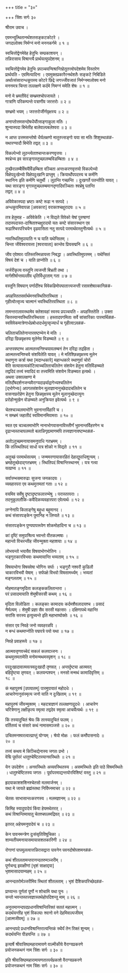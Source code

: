+++
title = "३०"

+++
त्रिंशः सर्गः ३०  
  
श्रीराम उवाच ।  
  
एवमभ्युत्थितानर्थशतसङ्कटकोटरे ।  
जगदालोक्य निर्मग्नं मनो मननकर्गमे ॥ १ ॥  
  
स्वचित्तोद्वेगमेवेह हेतुभिः सम्प्रकाशयन् ।  
तन्निरासाय विश्रान्त्यै प्रार्थयत्युपदेशनम् ॥  
  
स्वचित्तोद्वेगमेव हेतुभिः प्रपञ्चयन्विश्रान्तिहेतुतत्त्वोपदेशमेव विस्तरेण   
प्रार्थयति - एवमित्यादिना । एवमुक्तप्रकारैरनर्थशतैः सङ्कटे निबिडिते   
अर्थात्संसारान्धकूपस्य कोटरे छिद्रे जगज्जीवजातं निर्मग्नमालोक्य मनो   
मननमत्र चिन्ता तल्लक्षणे कर्दमे निमग्नं ममेति शेषः ॥ १ ॥  
  
मनो मे भ्रमतीवेदं सम्भ्रमश्चोपजायते ।  
गात्राणि परिकम्पन्ते पत्राणीव जरत्तरोः ॥ २ ॥  
  
सम्भ्रमो भयम् । जरत्तरोर्जीर्णवृक्षस्य ॥ २ ॥  
  
अनाप्तोत्तमसन्दोषधैर्योत्सङ्गाकुला मतिः ।  
शून्यास्पदा बिभेतीह बालेवाल्पबलेश्वरा ॥ ३ ॥  
  
न आप्त उत्तमसन्तोषो धैर्यलक्षणो मातुरुत्सङ्गो यया सा मतिः शिशुस्था##-  
यथारण्यादौ बिभेति तद्वत् ॥ ३ ॥  
  
विकल्पेभ्यो लुठन्त्येताश्चान्तःकरणवृत्तयः ।  
श्वभ्रेभ्य इव सारङ्गास्तुच्छालम्बविडम्बिताः ॥ ४ ॥  
  
तुच्छैरालम्बैर्विषयैर्विडम्बिता वञ्चिता अन्तःकरणवृत्तयो विकल्पेभ्यो   
विक्षेपदुःखेभ्यो विक्षेपदुःखानि प्राप्तुम् । क्रियार्थोपपदस्य च कर्मणि   
स्थानिनः इति कर्मणि चतुर्थी । लुठन्ति गच्छन्ति । दुःखगर्ते पतन्तीति यावत् ।   
यथा सारङ्गा मृगास्तुच्छलम्बमानतृणादिवञ्चिताः श्वभ्रेषु पतन्ति   
तद्वत् ॥ ४ ॥  
  
अविवेकास्पदा भ्रष्टाः कष्टे रूढा न सत्पदे ।  
अन्धकूपमिवापन्ना [अवकारा] वराकाश्चक्षुरादयः ॥ ५ ॥  
  
तत्र हेतुमाह - अविवेकेति । न विद्यते विवेको येषां पुरुषाणां   
तदास्पदास्त-दाश्रिताश्चक्षुरादयो यतः कष्टे संसारस्थान एव   
रूढाश्चिरपरिचयेन दृढवासिता नतु सत्पदे परमार्थवस्तुनीत्यर्थः ॥ ५ ॥  
  
नावस्थितिमुपायाति न च याति यथेप्सितम् ।  
चिन्ता जीवेश्वरायत्ता [श्वरायाता] कान्तेव प्रियसद्मनि ॥ ६ ॥  
  
जीव एवेश्वरः पतिस्तस्मिन्नायत्ता निबद्धा । अवस्थितिमुपरमम् । यथेप्सितं   
विषयं देशं च । याति प्राप्नोति ॥ ६ ॥  
  
जर्जरीकृत्य वस्तूनि त्यजन्ती बिभ्रती तथा ।  
मार्गशीर्षान्तवल्लीव धृतिर्विधुरताम् गता ॥ ७ ॥  
  
वस्तूनि विषयान् पर्णादींश्च विवेकहिमोपघातात्त्यजन्ती रसावशेषात्कानि##-  
  
अपहस्तितसर्वार्थमनवस्थितिरास्थिता ।  
गृहीत्वोत्सृज्य चात्मानं भवस्थितिरवस्थिता ॥ ८ ॥  
  
तामन्तरालावस्थामेव क्लेशावहां स्वस्य प्रपञ्चयति - अपहस्तितेति । उक्ता   
चित्तस्यानवस्थितिरस्थिरता । हस्तादपगमिताः सर्वे सांसारिकाः पारमार्थि##-  
स्वविवेकमात्रेणार्धप्रबोधादर्धमुत्सृज्यार्धं च गृहीत्वाऽव##-  
  
चलिताचलितेनान्तरवष्टम्भेन मे मतिः ।  
दरिद्रा छिन्नवृक्षस्य मूलेनेव विडम्ब्यते ॥ ९ ॥  
  
अन्तरवष्टम्भ आत्मतत्त्वनिश्चयावलम्बनं तेन दरिद्रा तद्रहिता ।   
आत्मतत्त्वनिश्चये संशयितेति यावत् । मे मतिश्छिन्नवृक्षस्य मूलेन   
स्थाणुना कर्त्रा यथा [मदान्धकारे] महान्धकारे स्थाणुर्वा चोरो   
वेति सत्यासत्यकोटित्वाच्चलिताचलितेन संशयेन हेतुना मतिर्विडम्ब्यते   
तद्वदिदं तत्त्वं स्यादिदं वा तत्त्वमिति संशयेन विडम्ब्यत इत्यर्थः ।   
अथवा उक्तलक्षणा मे   
मतिर्दोषदर्शनजन्यवैराग्यदार्ढ्याद्रागेभ्यश्चलितेन   
[द्भोगेभ्यः] अपगतसंशयेन मूलाज्ञानानुच्छेदादचलितेन च   
वासनाप्ररोहेण हेतुना छिन्नवृक्षस्य मूलेन मूलानुच्छेदात्पुनः   
प्ररोहोन्मुखेन वोडम्ब्यते अनुक्रियत इवेत्यर्थः ॥ ९ ॥  
  
चेतश्चञ्चलमाभोगि भुवनान्तर्विहारि च ।  
न सम्भ्रमं जहातीदं स्वविमानमिवामराः ॥ १० ॥  
  
स्वत एव चञ्चलमाभोगि नानाभोगवासनाविस्तीर्णं भुवनान्तर्विहरणेन च   
दृढाभ्यस्तचापलमतो बलान्निगृह्यमाणमपि तत्त्वज्ञानावष्टम्भा##-  
  
अतोऽतुच्छमनायासमनुपाधि गतभ्रमम् ।  
किं तत्स्थितिपदं साधो यत्र शोको न विद्यते ॥ ११ ॥  
  
अतुच्छं परमार्थसत्यम् । जन्ममरणायासरहितं देहाद्युपाधिशून्यम् ।   
भ्रमहेतूच्छेदाद्गतभ्रमम् । स्थितिपदं विश्रान्तिस्थानम् । यत्र गत्वा   
यत्प्राप्य ॥ ११ ॥  
  
सर्वारम्भसमारुढाः सुजना जनकादयः ।  
व्यवहारपरा एव कथमुत्तमतां गताः ॥ १२ ॥  
  
वयमिव सर्वेषु दृष्टादृष्टफलारम्भेषु । परास्तत्पराः ।   
तदनुकूललौकि-कवैदिकव्यवहारपरा एवेत्यर्थः ॥ १२ ॥  
  
लग्नेनापि किलाङ्गेषु बहुधा बहुमानद ।  
कथं संसारपङ्केन पुमानिह न लिप्यते ॥ १३ ॥  
  
संसारपङ्केन पुण्यपापरूपेण शोकमोहादिना च ॥ १३ ॥  
  
कां दृष्टिं समुपाश्रित्य भवन्तो वीतकल्मषाः ।  
महान्तो विचरन्तीह जीवन्मुक्ता महाशयाः ॥ १४ ॥  
  
लोभयन्तो भयायैव विषयाभोगभोतिनः ।  
भङ्गुराकारविभवाः कथमायान्ति भव्यताम् ॥ १५ ॥  
  
विषयाभोगा विषयवेषा भोगिनः सर्पाः । भङ्गुरौ नश्वरौ कुडिलौ   
चाकारविभवौ येषाम् । सर्पपक्षे विभवो विषसामर्थ्यम् । भव्यतां   
मङ्गलताम् ॥ १५ ॥  
  
मोहमातङ्गमृदिता कलङ्ककलितान्तरा ।  
परं प्रसादमायाति शेमुषीसरसी कथम् ॥ १६ ॥  
  
मृदिता विलोडिता । कलङ्काः कामादयः कर्दमशैवलादयश्च । प्रसादं   
नैर्मल्यम् । शेमुषी प्रज्ञा सैव सरसी महत्सरः । दक्षिणापथे महान्ति   
सरांसि सरस्य इत्युच्यन्ते इति महाभाष्योक्तेः ॥ १६ ॥  
  
संसार एव निवहे जनो व्यवहरन्नपि ।  
न बन्धं कथमाप्नोति पद्मपत्रे पयो यथा ॥ १७ ॥  
  
निवहे प्रवाहरूपे ॥ १७ ॥  
  
आत्मवत्तृणवच्चेदं सकलं कलयञ्जनः ।  
कथमुत्तमतामेति मनोमन्मथमस्पृशन् ॥ १८ ॥  
  
परदुःखादावात्मवत्स्वदुःखादौ तृणवत् । अन्तर्दृष्ट्या आत्मवत्   
बहिर्दृष्ट्या तृणवत् । कलयन्पश्यन् । मनसो मन्मथं कामादिवृत्तिम् ॥   
१८ ॥  
  
कं महापुरुषं [उपयातम्] पारमुपायातं महोदधेः ।  
आचारेणानुसंस्मृत्य जनो याति न दुःखिताम् ॥ १९ ॥  
  
महापुरुषं जीवन्मुक्तम् । महदत्राज्ञानं तल्लक्षणादुदधेः । आचारेण   
चरित्रेणानु लक्षीकृत्य स्मृत्वा तद्वदेव स्मृत्वा आचर्येत्यर्थः ॥ १९ ॥  
  
किं तस्यादुचितं श्रेयः किं तत्स्यादुचितं फलम् ।  
वर्तितव्यं च संसारे कथं नामासमञ्जसे ॥ २० ॥  
  
उचितमनश्वरत्वात्प्राप्तुं योग्यम् । श्रेयो मोक्षः । फलं कर्मोपासनादेः ॥   
२० ॥  
  
तत्त्वं कथय मे किञ्चिद्येनास्य जगतः प्रभो ।  
वेद्मि पूर्वापरं धातुश्चेष्टितस्यानवस्थितेः ॥ २१ ॥  
  
येन उपदेशेन । अनवस्थितेः अव्यवस्थितस्य । असमस्थितेः इति पाठे विषमस्थितेः   
। धातुश्चेष्टितस्य जगतः । पूर्वापरमाद्यन्तयोरविशिष्टं वस्तु ॥ २१ ॥  
  
हृदयाकाशशशिनश्चेतसो मलमार्जनम् ।  
यथा मे जायते ब्रह्मंस्तथा निर्विघ्नमाचर ॥ २२ ॥  
  
चेतसः साभासान्तःकरणस्य । मलमज्ञानम् ॥ २२ ॥  
  
किमिह स्यादुपादेयं किंवा हेयमथेतरत् ।  
कथं विश्रान्तिमायातु चेतश्चपलमद्रिवत् ॥ २३ ॥  
  
इतरत् अहेयमनुपादेयं च ॥ २३ ॥  
  
केन पावनमन्त्रेण दुःसंसृतिविषूचिका ।  
शाम्यतीयमनायासमायासशतकारिणी ॥ २४ ॥  
  
रोगाणां पापमूलत्वात्तन्निरासद्वारा पावनेन पवनदोषोपशमन##-  
  
कथं शीतलतामन्तरानन्दतरुमञ्जरीम् ।  
पूर्णचन्द्र इवाक्षीणां [भृशं साक्षाद्दया]   
भृशमासादयाम्यहम् ॥ २५ ॥  
  
आनन्दतरोर्मञ्जरीमिव स्थितां शीतलताम् । भृशं दैशिकपरिच्छेद##-  
  
प्राप्यान्तः पूर्णतां पूर्णो न शोचामि यथा पुनः ।  
सन्तो भवन्तस्तत्त्वज्ञास्तथेहोपदिशन्तु माम् ॥ २६ ॥  
  
अनुत्तमानन्दपदप्रधानविश्रान्तिरिक्तं सततं महात्मन् ।  
कदर्थयन्तीह भृशं विकल्पाः श्वानो वने देहमिवाल्पजीवम्   
[आत्मजीवम्] ॥ २७ ॥  
  
आनन्दपदे प्रधानविश्रान्तिरात्यन्तिकं स्थैर्यं तेन रिक्तं शून्यम् ।   
कदर्थयन्ति पीडयन्ति ॥ २७ ॥  
  
इत्यार्षे श्रीवासिष्ठमहारामायणे वाल्मीकीये वैराग्यप्रकरणे   
प्रयोजनकथनं नाम त्रिंशः सर्गः ॥ ३० ॥  
  
इति श्रीवासिष्ठमहारामायणतात्पर्यप्रकाशे वैराग्यप्रकरणे    
प्रयोजनकथनं नाम त्रिंशः सर्गः ॥ ३० ॥  
  
